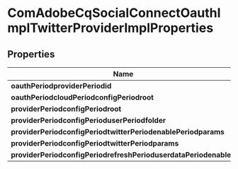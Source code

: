 
# ComAdobeCqSocialConnectOauthImplTwitterProviderImplProperties

## Properties
Name | Type | Description | Notes
------------ | ------------- | ------------- | -------------
**oauthPeriodproviderPeriodid** | [**ConfigNodePropertyString**](ConfigNodePropertyString.md) |  |  [optional]
**oauthPeriodcloudPeriodconfigPeriodroot** | [**ConfigNodePropertyString**](ConfigNodePropertyString.md) |  |  [optional]
**providerPeriodconfigPeriodroot** | [**ConfigNodePropertyString**](ConfigNodePropertyString.md) |  |  [optional]
**providerPeriodconfigPerioduserPeriodfolder** | [**ConfigNodePropertyDropDown**](ConfigNodePropertyDropDown.md) |  |  [optional]
**providerPeriodconfigPeriodtwitterPeriodenablePeriodparams** | [**ConfigNodePropertyBoolean**](ConfigNodePropertyBoolean.md) |  |  [optional]
**providerPeriodconfigPeriodtwitterPeriodparams** | [**ConfigNodePropertyArray**](ConfigNodePropertyArray.md) |  |  [optional]
**providerPeriodconfigPeriodrefreshPerioduserdataPeriodenabled** | [**ConfigNodePropertyBoolean**](ConfigNodePropertyBoolean.md) |  |  [optional]




